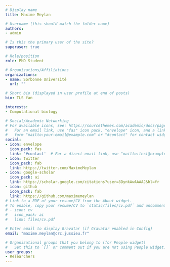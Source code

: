 ```yaml
---
# Display name
title: Maxime Meylan

# Username (this should match the folder name)
authors:
- admin

# Is this the primary user of the site?
superuser: true

# Role/position
role: PhD Student

# Organizations/Affiliations
organizations:
- name: Sorbonne Université
  url: ""

# Short bio (displayed in user profile at end of posts)
bio: TLS fan

interests:
- Computational biology

# Social/Academic Networking
# For available icons, see: https://sourcethemes.com/academic/docs/page-builder/#icons
#   For an email link, use "fas" icon pack, "envelope" icon, and a link in the
#   form "mailto:your-email@example.com" or "#contact" for contact widget.
social:
- icon: envelope
  icon_pack: fas
  link: '#contact'  # For a direct email link, use "mailto:test@example.org".
- icon: twitter
  icon_pack: fab
  link: https://twitter.com/MaximeMeylan
- icon: google-scholar
  icon_pack: ai
  link: https://scholar.google.com/citations?user=8DynkAwAAAAJ&hl=fr
- icon: github
  icon_pack: fab
  link: https://github.com/maximemeylan
# Link to a PDF of your resume/CV from the About widget.
# To enable, copy your resume/CV to `static/files/cv.pdf` and uncomment the lines below.
# - icon: cv
#   icon_pack: ai
#   link: files/cv.pdf

# Enter email to display Gravatar (if Gravatar enabled in Config)
email: "maxime.meylan@crc.jussieu.fr"

# Organizational groups that you belong to (for People widget)
#   Set this to `[]` or comment out if you are not using People widget.
user_groups:
- Researchers
---
```


